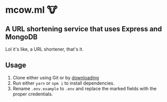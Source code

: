 # mcow.ml 🐮

## A URL shortening service that uses Express and MongoDB

Lol it's like, a URL shortener, that's it.

## Usage
1. Clone either using Git or by [downloading](https://github.com/vanajmoorthy/mcow.ml/archive/master.zip)
2. Run either `yarn` or `npm i` to install dependencies.
3. Rename `.env.example` to `.env` and replace the marked fields with the proper credentials.
